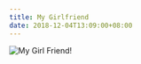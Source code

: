 ```yaml
---
title: My Girlfriend
date: 2018-12-04T13:09:00+08:00
---
```



![My Girl Friend!](https://driveindex.herokuapp.com/Girlfriend.jpg?thumbnails=small)

